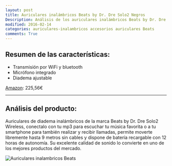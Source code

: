 ```yaml
---
layout: post
title: Auriculares inalámbricos Beats by Dr. Dre Solo2 Negros
Description: Análisis de los auriculares inalámbricos Beats by Dr. Dre Solo2
modified: 2016-02-14
categories: auriculares-inalambricos accesorios auriculares Beats
comments: True
---
```

## Resumen de las características:

 - Transmisión por WiFi y bluetooth
 - Micrófono integrado
 - Diadema ajustable

[Amazon](http://www.amazon.es/gp/product/B00TKGVBCG/ref=as_li_ss_tl?ie=UTF8&camp=3626&creative=24822&creativeASIN=B00TKGVBCG&linkCode=as2&tag=jerdelan-21 "Auriculares inalámbricos Beats by Dr. Dre Solo2 Negros"): 225,56€


***

## Análisis del producto:

Auriculares de diadema inalámbricos de la marca Beats by Dr. Dre Solo2 Wireless, conectalo con tu mp3 para escuchar tu música favorita o a tu smartphone para también realizar y recibir llamadas, permite moverte libremente hasta 9 metros sin cables y dispone de batería recargable con 12 horas de autonomía. Su excelente calidad de sonido lo convierte en uno de los mejores productos del mercado.

![Auriculares inalambricos Beats](http://i.imgur.com/LYQyetu.jpg?1 "Auriculares inalambricos Beats")




